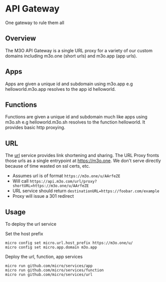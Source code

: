 # API Gateway

One gateway to rule them all

## Overview

The M3O API Gateway is a single URL proxy for a variety of our custom domains including m3o.one (short urls) and m3o.app (app urls).

## Apps

Apps are given a unique id and subdomain using m3o.app e.g helloworld.m3o.app resolves to the app id helloworld.

## Functions

Functions are given a unique id and subdomain much like apps using m3o.sh e.g helloworld.m3o.sh resolves to the 
function helloworld. It provides basic http proxying.

## URL

The [url](https://github.com/micro/services/tree/master/url) service provides link shortening and sharing. The URL Proxy fronts those urls 
as a single entrypoint at https://m3o.one. We don't serve directly because of time wasted on ssl certs, etc.

- Assumes url is of format `https://m3o.one/u/AArfeZE`
- Will call `https://api.m3o.com/url/proxy?shortURL=https://m3o.one/u/AArfeZE`
- URL service should return `destinationURL=https://foobar.com/example`
- Proxy will issue a 301 redirect

## Usage

To deploy the url service

Set the host prefix

```
micro config set micro.url.host_prefix https://m3o.one/u/
micro config set micro.app.domain m3o.app
```

Deploy the url, function, app services

```
micro run github.com/micro/services/app
micro run github.com/micro/services/function
micro run github.com/micro/services/url
```
